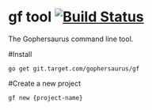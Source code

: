 gf tool [![Build Status](http://drone.targetpivot.com/api/badge/git.target.com/gophersaurus/gf/status.svg?branch=master)](http://drone.targetpivot.com/git.target.com/gophersaurus/gf)
==

The Gophersaurus command line tool.

#Install

`go get git.target.com/gophersaurus/gf`

#Create a new project

`gf new {project-name}`
